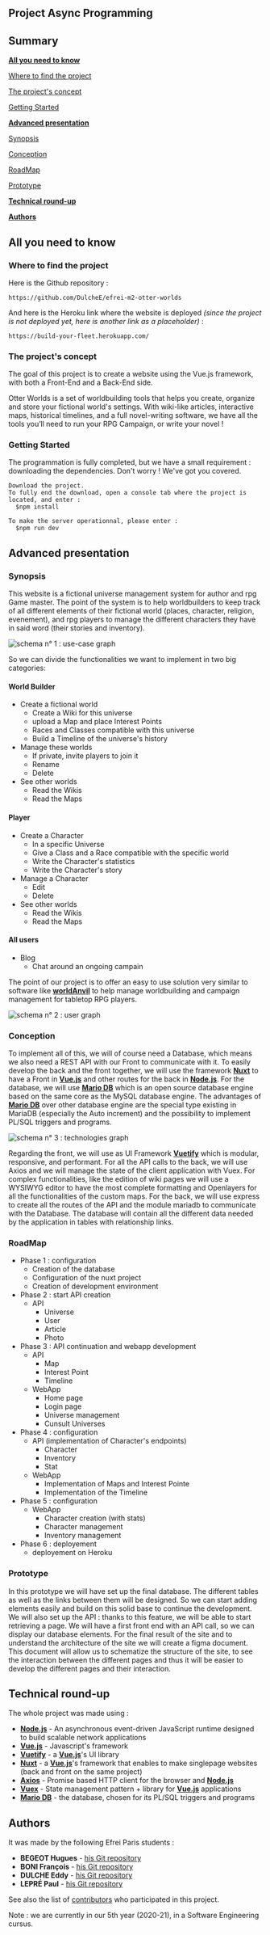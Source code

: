 ## Project Async Programming

## Summary
**[All you need to know](https://github.com/DulcheE/efrei-m2-otter-worlds#all-you-need-to-know)**

[Where to find the project](https://github.com/DulcheE/efrei-m2-otter-worlds#where-to-find-the-project)

[The project's concept](https://github.com/DulcheE/efrei-m2-otter-worlds#the-projects-concept)

[Getting Started](https://github.com/DulcheE/efrei-m2-otter-worlds#getting-started)


**[Advanced presentation](https://github.com/DulcheE/efrei-m2-otter-worlds#advanced-presentation)**

[Synopsis](https://github.com/DulcheE/efrei-m2-otter-worlds#synopsis)

[Conception](https://github.com/DulcheE/efrei-m2-otter-worlds#conception)

[RoadMap](https://github.com/DulcheE/efrei-m2-otter-worlds#roadMap)

[Prototype](https://github.com/DulcheE/efrei-m2-otter-worlds#prototype)


**[Technical round-up](https://github.com/DulcheE/efrei-m2-otter-worlds#technical-round-up)**


**[Authors](https://github.com/DulcheE/efrei-m2-otter-worlds#authors)**




## All you need to know

### Where to find the project
Here is the Github repository :
 ```
https://github.com/DulcheE/efrei-m2-otter-worlds
 ```
And here is the Heroku link where the website is deployed *(since the project is not deployed yet, here is another link as a placeholder)* :
 ```
https://build-your-fleet.herokuapp.com/
 ```


### The project's concept
The goal of this project is to create a website using the Vue.js framework, with both a Front-End and a Back-End side.

Otter Worlds is a set of worldbuilding tools that helps you create, organize and store your fictional world's settings.
With wiki-like articles, interactive maps, historical timelines, and a full novel-writing software, we have all the tools you’ll need to run your RPG Campaign, or write your novel !


### Getting Started
The programmation is fully completed, but we have a small requirement : downloading the dependencies.
Don't worry ! We've got you covered.

```
Download the project.
To fully end the download, open a console tab where the project is located, and enter :
  $npm install
  
To make the server operationnal, please enter :
  $npm run dev
```



## Advanced presentation


### Synopsis
This website is a fictional universe management system for author and rpg Game master. The point of the system is to help worldbuilders to keep track of all different elements of their fictional world (places, character, religion, evenement), and rpg players to manage the different characters they have in said word (their stories and inventory).

![schema n° 1 : use-case graph](https://github.com/DulcheE/efrei-m2-otter-worlds/blob/main/assets/graph-useCase.png)

So we can divide the functionalities we want to implement in two big categories:

#### World Builder
* Create a fictional world
  * Create a Wiki for this universe
  * upload a Map and place Interest Points
  * Races and Classes compatible with this universe
  * Build a Timeline of the universe's history
* Manage these worlds
  * If private, invite players to join it
  * Rename
  * Delete
* See other worlds
  * Read the Wikis
  * Read the Maps

#### Player
* Create a Character
  * In a specific Universe
  * Give a Class and a Race compatible with the specific world
  * Write the Character's statistics
  * Write the Character's story
* Manage a Character
  * Edit
  * Delete
* See other worlds
  * Read the Wikis
  * Read the Maps
  
#### All users
* Blog
  * Chat around an ongoing campain
  
The point of our project is to offer an easy to use solution very similar to software like **[worldAnvil](https://www.worldanvil.com)** to help manage worldbuilding and campaign management for tabletop RPG players.

![schema n° 2 : user graph](https://github.com/DulcheE/efrei-m2-otter-worlds/blob/main/assets/graph-user.png)


### Conception
To implement all of this, we will of course need a Database, which means we also need a REST API with our Front to communicate with it.
To easily develop the back and the front together, we will use the framework **[Nuxt](https://nuxtjs.org)** to have a Front in **[Vue.js](https://fr.vuejs.org)** and other routes for the back in **[Node.js](https://nodejs.org)**. For the database, we will use **[Mario DB](https://mariadb.org)** which is an open source database engine based on the same core as the MySQL database engine. The advantages of **[Mario DB](https://mariadb.org)** over other database engine are the special type existing in MariaDB (especially the Auto increment) and the possibility to implement PL/SQL triggers and programs.


![schema n° 3 : technologies graph](https://github.com/DulcheE/efrei-m2-otter-worlds/blob/main/assets/graph-technologies.png)


Regarding the front, we will use as UI Framework **[Vuetify](https://vuetifyjs.com)** which is modular, responsive, and performant. For all the API calls to the back, we will use Axios and we will manage the state of the client application with Vuex.
For complex functionalities, like the edition of wiki pages we will use a WYSIWYG editor to have the most complete formatting and Openlayers for all the functionalities of the custom maps.
For the back, we will use express to create all the routes of the API and the module mariadb to communicate with the Database.
The database will contain all the different data needed by the application in tables with relationship links.



### RoadMap

* Phase 1 : configuration
  * Creation of the database
  * Configuration of the nuxt project
  * Creation of development environment
* Phase 2 : start API creation
  * API
    * Universe
    * User
    * Article
    * Photo
* Phase 3 : API continuation and webapp development
  * API
    * Map
    * Interest Point
    * Timeline
  * WebApp
    * Home page
    * Login page
    * Universe management
    * Cunsult Universes
* Phase 4 : configuration
  * API (implementation of Character's endpoints)
    * Character
    * Inventory
    * Stat
  * WebApp
    * Implementation of Maps and Interest Pointe
    * Implementation of the Timeline
* Phase 5 : configuration
  * WebApp
    * Character creation (with stats)
    * Character management
    * Inventory management
* Phase 6 : deployement
  * deployement on Heroku



### Prototype
In this prototype we will have set up the final database. The different tables as well as the links between them will be designed. So we can start adding elements easily and build on this solid base to continue the development.
We will also set up the API : thanks to this feature, we will be able to start retrieving a page.
We will have a first front end with an API call, so we can display our database elements. 
For the final result of the site and to understand the architecture of the site we will create a figma document. This document will allow us to schematize the structure of the site, to see the interaction between the different pages and thus it will be easier to develop the different pages and their interaction. 




## Technical round-up
The whole project was made using :
* **[Node.js](https://nodejs.org)** - An asynchronous event-driven JavaScript runtime designed to build scalable network applications
* **[Vue.js](https://fr.vuejs.org)** - Javascript's framework
* **[Vuetify](https://vuetifyjs.com)** - a **[Vue.js](https://fr.vuejs.org)**'s UI library
* **[Nuxt](https://nuxtjs.org)** - a **[Vue.js](https://fr.vuejs.org)**'s framework that enables to make singlepage websites (back and front on the same project)
* **[Axios](https://github.com/axios)** - Promise based HTTP client for the browser and **[Node.js](https://nodejs.org)**
* **[Vuex](https://vuex.vuejs.org)** -  State management pattern + library for **[Vue.js](https://fr.vuejs.org)** applications
* **[Mario DB](https://mariadb.org)** - the database, chosen for its PL/SQL triggers and programs



## Authors
It was made by the following Efrei Paris students :
* **BEGEOT Hugues** - [his Git repository](https://github.com/opsilonn)
* **BONI François** - [his Git repository](https://github.com/scorpionsdu78)
* **DULCHE Eddy** - [his Git repository](https://github.com/DulcheE)
* **LEPRÉ Paul** - [his Git repository](https://github.com/paul-lepre)

See also the list of [contributors](https://github.com/DulcheE/efrei-m2-otter-worlds/graphs/contributors) who participated in this project.

Note : we are currently in our 5th year (2020-21), in a Software Engineering cursus.
